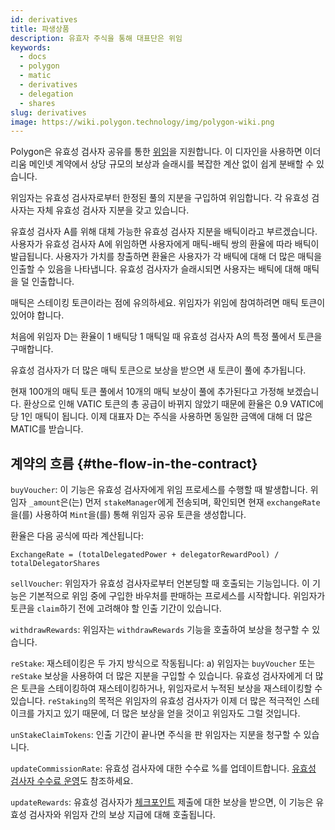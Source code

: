 ```yaml
---
id: derivatives
title: 파생상품
description: 유효자 주식을 통해 대표단은 위임
keywords:
  - docs
  - polygon
  - matic
  - derivatives
  - delegation
  - shares
slug: derivatives
image: https://wiki.polygon.technology/img/polygon-wiki.png
---
```


Polygon은 유효성 검사자 공유를 통한 [위임](/docs/maintain/glossary#delegator)을 지원합니다. 이 디자인을 사용하면 이더리움 메인넷 계약에서 상당 규모의 보상과 슬래시를 복잡한 계산 없이 쉽게 분배할 수 있습니다.

위임자는 유효성 검사자로부터 한정된 풀의 지분을 구입하여 위임합니다. 각 유효성 검사자는 자체 유효성 검사자 지분을 갖고 있습니다.

유효성 검사자 A를 위해 대체 가능한 유효성 검사자 지분을 배틱이라고 부르겠습니다. 사용자가 유효성 검사자 A에 위임하면 사용자에게 매틱-배틱 쌍의 환율에 따라 배틱이 발급됩니다. 사용자가 가치를 창출하면 환율은 사용자가 각 배틱에 대해 더 많은 매틱을 인출할 수 있음을 나타냅니다. 유효성 검사자가 슬래시되면 사용자는 배틱에 대해 매틱을 덜 인출합니다.

매틱은 스테이킹 토큰이라는 점에 유의하세요. 위임자가 위임에 참여하려면 매틱 토큰이 있어야 합니다.

처음에 위임자 D는 환율이 1 배틱당 1 매틱일 때 유효성 검사자 A의 특정 풀에서 토큰을 구매합니다.

유효성 검사자가 더 많은 매틱 토큰으로 보상을 받으면 새 토큰이 풀에 추가됩니다.

현재 100개의 매틱 토큰 풀에서 10개의 매틱 보상이 풀에 추가된다고 가정해 보겠습니다. 환상으로 인해 VATIC 토큰의 총 공급이 바뀌지 않았기 때문에 환율은 0.9 VATIC에 당 1인 매틱이 됩니다. 이제 대표자 D는 주식을 사용하면 동일한 금액에 대해 더 많은 MATIC를 받습니다.

## 계약의 흐름 {#the-flow-in-the-contract}

`buyVoucher`: 이 기능은 유효성 검사자에게 위임 프로세스를 수행할 때 발생합니다. 위임자 `_amount`은(는) 먼저 `stakeManager`에게 전송되며, 확인되면 현재 `exchangeRate`을(를) 사용하여 `Mint`을(를) 통해 위임자 공유 토큰을 생성합니다.

환율은 다음 공식에 따라 계산됩니다:

`ExchangeRate = (totalDelegatedPower + delegatorRewardPool) / totalDelegatorShares`

`sellVoucher`: 위임자가 유효성 검사자로부터 언본딩할 때 호출되는 기능입니다. 이 기능은 기본적으로 위임 중에 구입한 바우처를 판매하는 프로세스를 시작합니다. 위임자가 토큰을 `claim`하기 전에 고려해야 할 인출 기간이 있습니다.

`withdrawRewards`: 위임자는 `withdrawRewards` 기능을 호출하여 보상을 청구할 수 있습니다.

`reStake`: 재스테이킹은 두 가지 방식으로 작동됩니다: a) 위임자는 `buyVoucher` 또는 `reStake` 보상을 사용하여 더 많은 지분을 구입할 수 있습니다. 유효성 검사자에게 더 많은 토큰을 스테이킹하여 재스테이킹하거나, 위임자로서 누적된 보상을 재스테이킹할 수 있습니다. `reStaking`의 목적은 위임자의 유효성 검사자가 이제 더 많은 적극적인 스테이크를 가지고 있기 때문에, 더 많은 보상을 얻을 것이고 위임자도 그럴 것입니다.

`unStakeClaimTokens`: 인출 기간이 끝나면 주식을 판 위임자는 지분을 청구할 수 있습니다.

`updateCommissionRate`: 유효성 검사자에 대한 수수료 %를 업데이트합니다. [유효성 검사자 수수료 운영](/docs/maintain/validate/validator-commission-operations)도 참조하세요.

`updateRewards`: 유효성 검사자가 [체크포인트](/docs/maintain/glossary#checkpoint-transaction) 제출에 대한 보상을 받으면, 이 기능은 유효성 검사자와 위임자 간의 보상 지급에 대해 호출됩니다.
